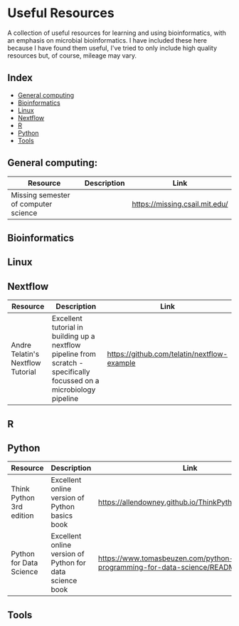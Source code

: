 # Useful Resources
A collection of useful resources for learning and using bioinformatics, with an emphasis on microbial bioinformatics. I have included these here because I have found them useful, I've tried to only include high quality resources but, of course, mileage may vary.

## Index

- [General computing](#general-computing)
- [Bioinformatics](#bioinformatics)
- [Linux](#linux)
- [Nextflow](#nextflow)
- [R](#r)
- [Python](#python)
- [Tools](#tools)

## General computing:
|Resource| Description| Link|
|--------|------------|-----|
|Missing semester of computer science | | https://missing.csail.mit.edu/|


## Bioinformatics

## Linux

## Nextflow

|Resource| Description| Link|
|--------|------------|-----|
|Andre Telatin's Nextflow Tutorial| Excellent tutorial in building up a nextflow pipeline from scratch - specifically focussed on a microbiology pipeline | https://github.com/telatin/nextflow-example|

## R

## Python

|Resource| Description| Link| Type |
|--------|------------|-----|------|
|Think Python 3rd edition| Excellent online version of Python basics book | https://allendowney.github.io/ThinkPython/index.html#| Book|
| Python for Data Science | Excellent online version of Python for data science book | https://www.tomasbeuzen.com/python-programming-for-data-science/README.html| Book |

## Tools

